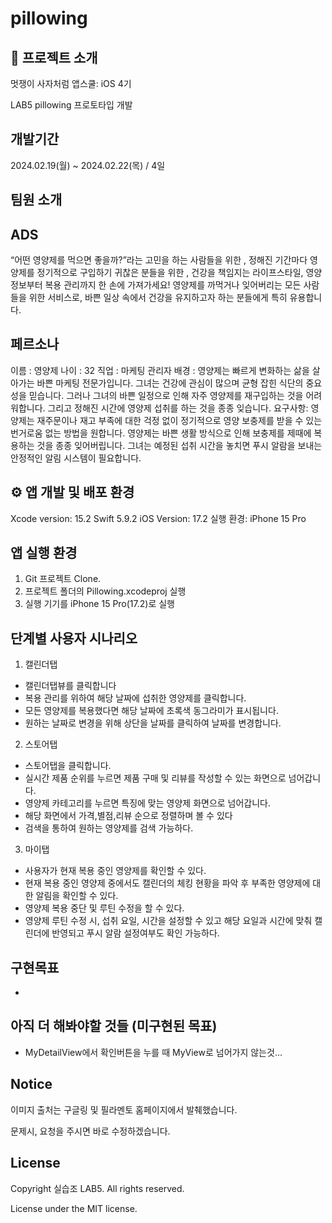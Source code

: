 # pillowing
## 📄 프로젝트 소개
   멋쟁이 사자처럼 앱스쿨: iOS 4기

   LAB5 pillowing 프로토타입 개발

## 개발기간
   2024.02.19(월) ~ 2024.02.22(목) / 4일

## 팀원 소개


## ADS
   “어떤 영양제를 먹으면 좋을까?”라는 고민을 하는 사람들을 위한 , 정해진 기간마다 영양제를 정기적으로 구입하기 귀찮은 분들을 위한 , 건강을 책임지는 라이프스타일, 영양 정보부터 복용 관리까지 한 손에 가져가세요!
   영양제를 까먹거나 잊어버리는 모든 사람들을 위한 서비스로, 바쁜 일상 속에서 건강을 유지하고자 하는 분들에게 특히 유용합니다.

## 페르소나
   이름 : 영양제
   나이 : 32
   직업 : 마케팅 관리자
   배경 :  영양제는 빠르게 변화하는 삶을 살아가는 바쁜 마케팅 전문가입니다. 그녀는 건강에 관심이 많으며 균형 잡힌 식단의 중요성을 믿습니다. 그러나 그녀의 바쁜 일정으로 인해 자주 영양제를 재구입하는 것을 어려워합니다. 
   그리고 정해진 시간에 영양제 섭취를 하는 것을 종종 잊습니다. 
   요구사항:
   영양제는 재주문이나 재고 부족에 대한 걱정 없이 정기적으로 영양 보충제를 받을 수 있는 번거로움 없는 방법을 원합니다.
   영양제는 바쁜 생활 방식으로 인해 보충제를 제때에 복용하는 것을 종종 잊어버립니다. 그녀는 예정된 섭취 시간을 놓치면 푸시 알람을 보내는 안정적인 알림 시스템이 필요합니다.

## ⚙️ 앱 개발 및 배포 환경
   Xcode version: 15.2
   Swift 5.9.2
   iOS Version: 17.2
   실행 환경: iPhone 15 Pro

## 앱 실행 환경
   1. Git 프로젝트 Clone.
   2. 프로젝트 폴더의 Pillowing.xcodeproj 실행
   3. 실행 기기를 iPhone 15 Pro(17.2)로 실행

## 단계별 사용자 시나리오 
   1. 캘린더탭
   - 캘린더탭뷰를 클릭합니다
   - 복용 관리를 위하여 해당 날짜에 섭취한 영양제를 클릭합니다.
   - 모든 영양제를 복용했다면 해당 날짜에 초록색 동그라미가 표시됩니다.
   - 원하는 날짜로 변경을 위해 상단을 날짜를 클릭하여 날짜를 변경합니다. 
    
   2. 스토어탭
   - 스토어탭을 클릭합니다.
   - 실시간 제품 순위를 누르면 제품 구매 및 리뷰를 작성할 수 있는 화면으로 넘어갑니다.
   - 영양제 카테고리를 누르면 특징에 맞는 영양제 화면으로 넘어갑니다.
   - 해당 화면에서 가격,별점,리뷰 순으로 정렬하며 볼 수 있다
   - 검색을 통하여 원하는 영양제를 검색 가능하다.
   
   3. 마이탭
   - 사용자가 현재 복용 중인 영양제를 확인할 수 있다.
   - 현재 복용 중인 영양제 중에서도 캘린더의 체킹 현황을 파악 후 부족한 영양제에 대한 알림을 확인할 수 있다.
   - 영양제 복용 중단 및 루틴 수정을 할 수 있다.
   - 영양제 루틴 수정 시, 섭취 요일, 시간을 설정할 수 있고 해당 요일과 시간에 맞춰 캘린더에 반영되고 푸시 알람 설정여부도 확인 가능하다.

## 구현목표
   - 

## 아직 더 해봐야할 것들 (미구현된 목표)
   - MyDetailView에서 확인버튼을 누를 때 MyView로 넘어가지 않는것... 

## Notice
   이미지 출처는 구글링 및 필라멘토 홈페이지에서 발췌했습니다.
   
   문제시, 요청을 주시면 바로 수정하겠습니다.

## License
   Copyright 실습조 LAB5. All rights reserved.
   
   License under the MIT license.
